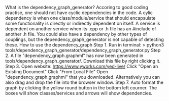 
What is the dependency_graph_generator?
    Accoring to good coding practise, one should not have cyclic dependencies in the code.
    A cylic dependency is when one class/module/service that should encapsulate some
    functionality is directly or indirectly dependent on itself. A service is dependent on
    another service when its .cpp or .h file has an #include of another .h file. You could
    also have a dependency by other types of couplings, but the dependency_graph_generator
    is not capable of detecting these.
How to use the dependency_graph
    Step 1.
        Run in terminal:
        > python3 tools/dependency_graph_generator/dependency_graph_generator.py
    Step 2.
        A file "dependency_graph.graphml" has now been generated in
        tools/dependency_graph_generator/. Download this file by right clicking it.
    Step 3.
        Open website: https://www.yworks.com/yed-live/
        Click "Open an Existing Document"
        Click "From Local File"
        Open "dependency_graph.graphml" that you downloaded.
        Alternatively you can also drag and drop the file into the browser window.
    Step 7.
        Auto format the graph by clicking the yellow round button in the bottom
        left courner. The boxes will show classes/services and arrows will show
        dependencies.